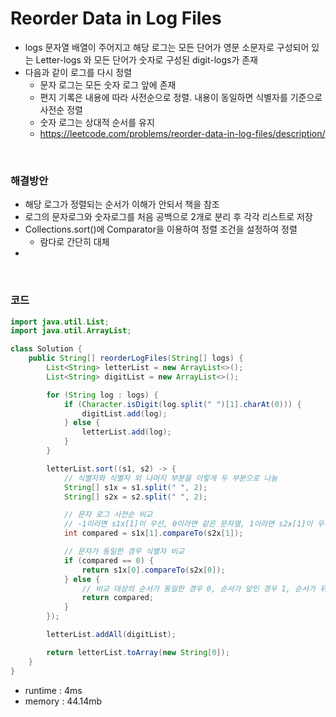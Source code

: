 # Reorder Data in Log Files
- logs 문자열 배열이 주어지고 해당 로그는 모든 단어가 영문 소문자로 구성되어 있는 Letter-logs 와 모든 단어가 숫자로 구성된 digit-logs가 존재
- 다음과 같이 로그를 다시 정렬
    - 문자 로그는 모든 숫자 로그 앞에 존재
    - 편지 기록은 내용에 따라 사전순으로 정렬. 내용이 동일하면 식별자를 기준으로 사전순 정렬
    - 숫자 로그는 상대적 순서를 유지
    - https://leetcode.com/problems/reorder-data-in-log-files/description/

<br>

### 해결방안
- 해당 로그가 정렬되는 순서가 이해가 안되서 책을 참조
- 로그의 문자로그와 숫자로그를 처음 공백으로 2개로 분리 후 각각 리스트로 저장
- Collections.sort()에 Comparator을 이용하여 정렬 조건을 설정하여 정렬
    - 람다로 간단히 대체
- 

<br>

### 코드

```java
import java.util.List;
import java.util.ArrayList;

class Solution {
    public String[] reorderLogFiles(String[] logs) {
        List<String> letterList = new ArrayList<>();
        List<String> digitList = new ArrayList<>();

        for (String log : logs) {
            if (Character.isDigit(log.split(" ")[1].charAt(0))) {
                digitList.add(log);
            } else {
                letterList.add(log);
            }
        }

        letterList.sort((s1, s2) -> {
            // 식별자와 식별자 외 나머지 부분을 이렇게 두 부분으로 나눔
            String[] s1x = s1.split(" ", 2);
            String[] s2x = s2.split(" ", 2);

            // 문자 로그 사전순 비교
            // -1이라면 s1x[1]이 우선, 0이라면 같은 문자열, 1이라면 s2x[1]이 우선
            int compared = s1x[1].compareTo(s2x[1]);

            // 문자가 동일한 경우 식별자 비교
            if (compared == 0) {
                return s1x[0].compareTo(s2x[0]);
            } else {
                // 비교 대상의 순서가 동일한 경우 0, 순서가 앞인 경우 1, 순서가 뒤인 경우 -1
                return compared;
            }
        });

        letterList.addAll(digitList);

        return letterList.toArray(new String[0]);
    }
}
```

- runtime : 4ms
- memory : 44.14mb